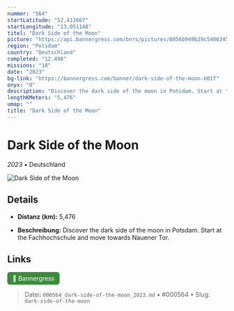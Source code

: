 ```yaml
---
nummer: "564"
startLatitude: "52,413667"
startLongitude: "13,051148"
titel: "Dark Side of the Moon"
picture: "https://api.bannergress.com/bnrs/pictures/8056b949b29c54063454af0daeea55b4"
region: "Potsdam"
country: "Deutschland"
completed: "12.498"
missions: "18"
date: "2023"
bg-link: "https://bannergress.com/banner/dark-side-of-the-moon-b01f"
onyx: "0"
description: "Discover the dark side of the moon in Potsdam. Start at the Fachhochschule and move towards Nauener Tor."
lengthKMeters: "5,476"
umap: ""
title: "Dark Side of the Moon"
---
```

# Dark Side of the Moon

*2023* • Deutschland

![Dark Side of the Moon](https://api.bannergress.com/bnrs/pictures/8056b949b29c54063454af0daeea55b4)

## Details
- **Distanz (km):** 5,476



- **Beschreibung:** Discover the dark side of the moon in Potsdam. Start at the Fachhochschule and move towards Nauener Tor.


## Links
<div style="margin-top: 0.5em;">
<a href="https://bannergress.com/banner/dark-side-of-the-moon-b01f" target="_blank" style="display:inline-block;margin-right:8px;padding:6px 12px;background-color:#3c8b3c;color:white;text-decoration:none;border-radius:6px;">🔗 Bannergress</a>

</div>


> Datei: `000564_dark-side-of-the-moon_2023.md` • #000564 • Slug: `dark-side-of-the-moon`
